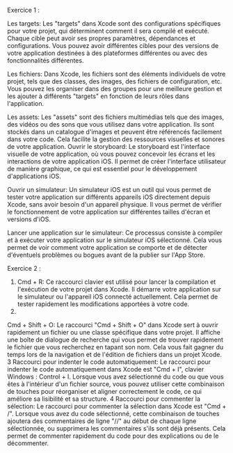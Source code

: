Exercice 1 :

Les targets: Les "targets" dans Xcode sont des configurations spécifiques pour votre projet, qui déterminent comment il sera compilé et exécuté. Chaque cible peut avoir ses propres paramètres, dépendances et configurations. Vous pouvez avoir différentes cibles pour des versions de votre application destinées à des plateformes différentes ou avec des fonctionnalités différentes.

Les fichiers: Dans Xcode, les fichiers sont des éléments individuels de votre projet, tels que des classes, des images, des fichiers de configuration, etc. Vous pouvez les organiser dans des groupes pour une meilleure gestion et les ajouter à différents "targets" en fonction de leurs rôles dans l'application.

Les assets: Les "assets" sont des fichiers multimédias tels que des images, des vidéos ou des sons que vous utilisez dans votre application. Ils sont stockés dans un catalogue d'images et peuvent être référencés facilement dans votre code. Cela facilite la gestion des ressources visuelles et sonores de votre application.
Ouvrir le storyboard: Le storyboard est l'interface visuelle de votre application, où vous pouvez concevoir les écrans et les interactions de votre application iOS. Il permet de créer l'interface utilisateur de manière graphique, ce qui est essentiel pour le développement d'applications iOS.

Ouvrir un simulateur: Un simulateur iOS est un outil qui vous permet de tester votre application sur différents appareils iOS directement depuis Xcode, sans avoir besoin d'un appareil physique. Il vous permet de vérifier le fonctionnement de votre application sur différentes tailles d'écran et versions d'iOS.

Lancer une application sur le simulateur: Ce processus consiste à compiler et à exécuter votre application sur le simulateur iOS sélectionné. Cela vous permet de voir comment votre application se comporte et de détecter d'éventuels problèmes ou bogues avant de la publier sur l'App Store.


Exercice 2 : 
1) Cmd + R: Ce raccourci clavier est utilisé pour lancer la compilation et l'exécution de votre projet dans Xcode. Il démarre votre application sur le simulateur ou l'appareil iOS connecté actuellement. Cela permet de tester rapidement les modifications apportées à votre code.
2) 
Cmd + Shift + O: Le raccourci "Cmd + Shift + O" dans Xcode sert à ouvrir rapidement un fichier ou une classe spécifique dans votre projet. Il affiche une boîte de dialogue de recherche qui vous permet de trouver rapidement le fichier que vous recherchez en tapant son nom. Cela vous fait gagner du temps lors de la navigation et de l'édition de fichiers dans un projet Xcode.
3
Raccourci pour indenter le code automatiquement: Le raccourci pour indenter le code automatiquement dans Xcode est "Cmd + I", clavier Windows : Control + I. Lorsque vous avez sélectionné du code ou que vous êtes à l'intérieur d'un fichier source, vous pouvez utiliser cette combinaison de touches pour réorganiser et aligner correctement le code, ce qui améliore sa lisibilité et sa structure.
4
Raccourci pour commenter la sélection: Le raccourci pour commenter la sélection dans Xcode est "Cmd + /". Lorsque vous avez du code sélectionné, cette combinaison de touches ajoutera des commentaires de ligne "//" au début de chaque ligne sélectionnée, ou supprimera les commentaires s'ils sont déjà présents. Cela permet de commenter rapidement du code pour des explications ou de le décommenter.
